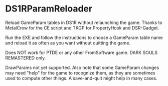 # DS1RParamReloader
Reload GameParam tables in DS1R without relaunching the game. Thanks to MetalCrow for the CE script and TKGP for PropertyHook and DSR-Gadget.

Run the EXE and follow the instructions to choose a GameParam table name and reload it as often as you want without quitting the game.

Does NOT work for PTDE or any other FromSoftware game. DARK SOULS REMASTERED only.

DrawParams not yet supported. Also note that some GameParam changes may need "help" for the game to recognize them, as they are sometimes used to compute other things. A save-and-quit might help in many cases.
